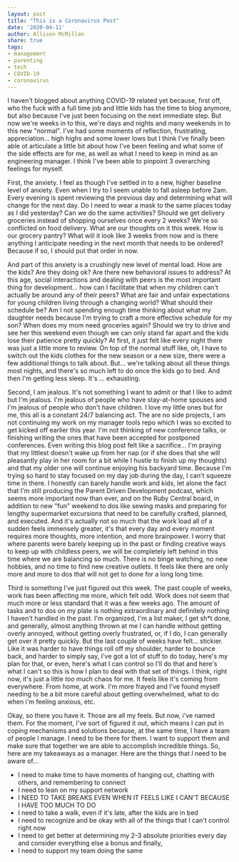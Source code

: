 ```yaml
---
layout: post
title: "This is a Coronavirus Post"
date: '2020-04-11'
author: Allison McMillan
share: true
tags:
- management
- parenting
- tech
- COVID-19
- coronavirus
---
```


I haven't blogged about anything COVID-19 related yet because, first off, who the fuck with a full time job and little kids has the time to blog anymore, but also because I've just been focusing on the next immediate step. But now we're weeks in to this, we're days and nights and many weekends in to this new "normal". I've had some moments of reflection, frustrating, appreciation... high highs and some lower lows but I think I've finally been able ot articulate a little bit about how I've been feeling and what some of the side effects are for me, as well as what I need to keep in mind as an engineering manager. I think I've been able to pinpoint 3 overarching feelings for myself.

First, the anxiety. I feel as though I've settled in to a new, higher baseline level of anxiety. Even when I try to I seem unable to fall asleep before 2am. Every evening is spent reviewing the previous day and determining what will change for the next day. Do I need to wear a mask to the same places today as I did yesterday? Can we do the same activities? Should we get delivery groceries instead of shopping ourselves once every 2 weeks? We're so conflicted on food delivery. What are our thoughts on it this week. How is our grocery pantry? What will it look like 3 weeks from now and is there anything I anticipate needing in the next month that needs to be ordered? Because if so, I should put that order in now. 

And part of this anxiety is a crushingly new level of mental load. How are the kids? Are they doing ok? Are there new behavioral issues to address? At this age, social interactions and dealing with peers is the most important thing for development... how can I facilitate that when my children can't actually be around any of their peers? What are fair and unfair expectations for young children living through a changing world? What should their schedule be? Am I not spending enough time thinking about what my daughter needs because I'm trying to craft a more effective schedule for my son? When does my mom need groceries again? Should we try to drive and see her this weekend even though we can only stand far apart and the kids lose their patience pretty quickly? At first, it just felt like every night there was just a little more to review. On top of the normal stuff like, oh, I have to switch out the kids clothes for the new season or a new size, there were a few additional things to talk about. But... we're talking about all these things most nights, and there's so much left to do once the kids go to bed. And then I'm getting less sleep. It's ... exhausting.

Second, I am jealous. It's not something I want to admit or that I like to admit but I'm jealous. I'm jealous of people who have stay-at-home spouses and I'm jealous of people who don't have children. I love my little ones but for me, this all is a constant 24/7 balancing act. The are no side projects, I am not continuing my work on my manager tools repo which I was so excited to get kicked off earlier this year. I'm not thinking of new conference talks, or finishing writing the ones that have been accepted for postponed conferences. Even writing this blog post felt like a sacrifice... I'm praying that my littlest doesn't wake up from her nap (or if she does that she will pleasantly play in her room for a bit while I hustle to finish up my thoughts) and that my older one will continue enjoying his backyard time. Because I'm trying so hard to stay focused on my day job during the day, I can't squeeze time in there. I honestly can barely handle work and kids, let alone the fact that I'm still producing the Parent Driven Development podcast, which seems more important now than ever, and on the Ruby Central board, in addition to new "fun" weekend to dos like sewing masks and preparing for lengthy supermarket excursions that need to be carefully crafted, planned, and executed. And it's actually not so much that the work load all of a sudden feels immensely greater, it's that every day and every moment requires more thoughts, more intention, and more brainpower. I worry that where parents were barely keeping up in the past or finding creative ways to keep up with childless peers, we will be completely left behind in this time where we are balancing so much. There is no binge watching, no new hobbies, and no time to find new creative outlets. It feels like there are only more and more to dos that will not get to done for a long long time.

Third is something I've just figured out this week. The past couple of weeks, work has been affecting me more, which felt odd. Work does not seem that much more or less standard that it was a few weeks ago. The amount of tasks and to dos on my plate is nothing extraordinary and definitely nothing I haven't handled in the past. I'm organized, I'm a list maker, I get sh*t done, and generally, almost anything thrown at me I can handle without getting overly annoyed, without getting overly frustrated, or, if I do, I can generally get over it pretty quickly. But the last couple of weeks have felt... stickier. Like it was harder to have things roll off my shoulder, harder to bounce back, and harder to simply say, I've got a lot of stuff to do today, here's my plan for that, or even, here's what I can control so I'll do that and here's what I can't so this is how I plan to deal with that set of things. I think, right now, it's just a little _too_ much chaos for me. It feels like it's coming from everywhere. From home, at work. I'm more frayed and I've found myself needing to be a bit more careful about getting overwhelmed, what to do when i'm feeling anxious, etc.

Okay, so there you have it. Those are all my feels. But now, i've named them. For the moment, I've sort of figured it out, which means I can put in coping mechanisms and solutions because, at the same time, I have a team of people I manage. I need to be there for them. I want to support them and make sure that together we are able to accomplish incredible things. So, here are my takeaways as a manager. Here are the things that _I_ need to be aware of...

- I need to make time to have moments of hanging out, chatting with others, and remembering to connect
- I need to lean on my support network
- I NEED TO TAKE BREAKS EVEN WHEN IT FEELS LIKE I CAN'T BECAUSE I HAVE TOO MUCH TO DO
- I need to take a walk, even if it's late, after the kids are in bed
- I need to recognize and be okay with all of the things that I can't control right now
- I need to get better at determining my 2-3 absolute priorities every day and consider everything else a bonus
and finally, 
- I need to support my team doing the same

